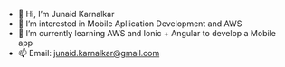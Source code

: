 - 👋 Hi, I’m Junaid Karnalkar
- 👀 I’m interested in Mobile Apllication Development and AWS
- 🌱 I’m currently learning AWS and Ionic + Angular to develop a Mobile app
- 📫 Email: junaid.karnalkar@gmail.com

<!---
jkarnalkar/jkarnalkar is a ✨ special ✨ repository because its `README.md` (this file) appears on your GitHub profile.
You can click the Preview link to take a look at your changes.
--->

